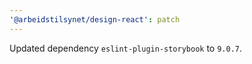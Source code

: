 ```yaml
---
'@arbeidstilsynet/design-react': patch
---
```


Updated dependency `eslint-plugin-storybook` to `9.0.7`.
